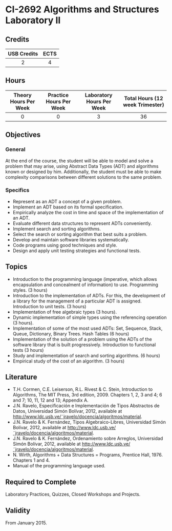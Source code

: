 # CI-2692 Algorithms and Structures Laboratory II

## Credits

| USB Credits | ECTS |
|:-----------:|:----:|
|      2      |   4  |

## Hours

| Theory Hours Per Week | Practice Hours Per Week | Laboratory Hours Per Week | Total Hours (12 week Trimester) |
|:---------------------:|:-----------------------:|:-------------------------:|:-------------------------------:|
|           0           |            0            |             3             |                36               |

## Objectives

### General

At the end of the course, the student will be able to model and solve a problem that may arise, using Abstract Data Types (ADT) and algorithms known or designed by him. Additionally, the student must be able to make complexity comparisons between different solutions to the same problem.

### Specifics

* Represent as an ADT a concept of a given problem.
* Implement an ADT based on its formal specification.
* Empirically analyze the cost in time and space of the implementation of an ADT.
* Evaluate different data structures to represent ADTs conveniently.
* Implement search and sorting algorithms.
* Select the search or sorting algorithm that best suits a problem.
* Develop and maintain software libraries systematically.
* Code programs using good techniques and style.
* Design and apply unit testing strategies and functional tests.

## Topics

* Introduction to the programming language (imperative, which allows encapsulation and concealment of information) to use. Programming styles. (3 hours)
* Introduction to the implementation of ADTs. For this, the development of a library for the management of a particular ADT is assigned. Introduction to unit tests. (3 hours)
* Implementation of free algebraic types (3 hours).
* Dynamic implementation of simple types using the referencing operation (3 hours).
* Implementation of some of the most used ADTs: Set, Sequence, Stack, Queue, Dictionary, Binary Trees. Hash Tables (6 hours)
* Implementation of the solution of a problem using the ADTs of the software library that is built progressively. Introduction to functional tests (3 hours)
* Study and implementation of search and sorting algorithms. (6 hours)
* Empirical study of the cost of an algorithm. (3 hours)

## Literature

* T.H. Cormen, C.E. Leiserson, R.L. Rivest & C. Stein, Introduction to Algorithms, The MIT Press, 3rd edition, 2009. Chapters 1, 2, 3 and 4; 6 and 7; 10, 11, 12 and 13; Appendix A.
* J.N. Ravelo, Especificación e Implementación de Tipos Abstractos de Datos, Universidad Simón
Bolívar, 2012, available at <http://www.ldc.usb.ve/˜jravelo/docencia/algoritmos/material>.
* J.N. Ravelo & K. Fernández, Tipos Algebraico-Libres, Universidad Simón Bolívar, 2012, available at <http://www.ldc.usb.ve/˜jravelo/docencia/algoritmos/material>.
* J.N. Ravelo & K. Fernández, Ordenamiento sobre Arreglos, Universidad Simón Bolívar, 2012, available at <http://www.ldc.usb.ve/˜jravelo/docencia/algoritmos/material>.
* N. Wirth, Algorithms + Data Structures = Programs, Prentice Hall, 1976. Chapters 1 and 4.
* Manual of the programming language used.

## Required to Complete

Laboratory Practices, Quizzes, Closed Workshops and Projects.

## Validity

From January 2015.
